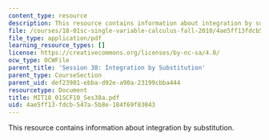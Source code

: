```yaml
---
content_type: resource
description: This resource contains information about integration by substitution.
file: /courses/18-01sc-single-variable-calculus-fall-2010/4ae5ff13fdcb547a5b8e184f69f83043_MIT18_01SCF10_Ses38a.pdf
file_type: application/pdf
learning_resource_types: []
license: https://creativecommons.org/licenses/by-nc-sa/4.0/
ocw_type: OCWFile
parent_title: 'Session 38: Integration by Substitution'
parent_type: CourseSection
parent_uid: def23901-ebba-d92e-a90a-23199cbba444
resourcetype: Document
title: MIT18_01SCF10_Ses38a.pdf
uid: 4ae5ff13-fdcb-547a-5b8e-184f69f83043
---
```

This resource contains information about integration by substitution.
